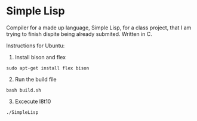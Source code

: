 # Simple Lisp
Compiler for a made up language, Simple Lisp, for a class project, that I am trying to finish dispite being already submited. Written in C.

Instructions for Ubuntu:
1. Install bison and flex
```
sudo apt-get install flex bison
```
2. Run the build file
```
bash build.sh
```
3. Excecute l8t10
```
./SimpleLisp
```